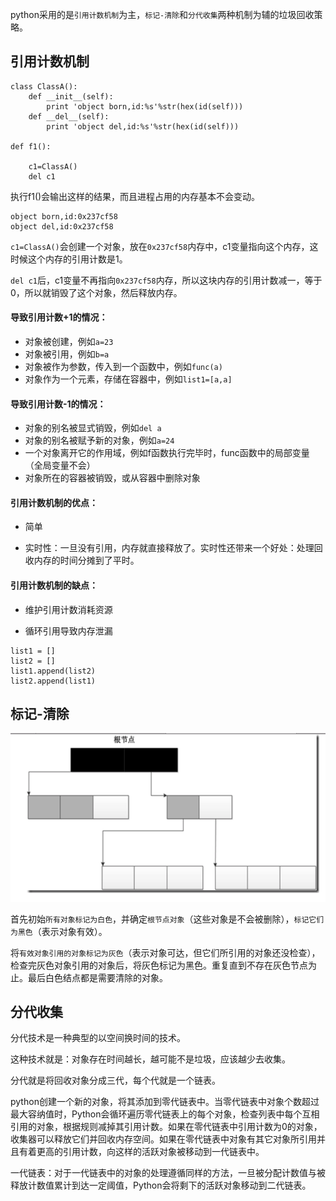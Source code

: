 python采用的是`引用计数机制`为主，`标记-清除`和`分代收集`两种机制为辅的垃圾回收策略。

## 引用计数机制

```
class ClassA():
    def __init__(self):
        print 'object born,id:%s'%str(hex(id(self)))
    def __del__(self):
        print 'object del,id:%s'%str(hex(id(self)))

def f1():

    c1=ClassA()
    del c1
```

执行f1\(\)会输出这样的结果，而且进程占用的内存基本不会变动。

```
object born,id:0x237cf58
object del,id:0x237cf58
```

`c1=ClassA()`会创建一个对象，放在`0x237cf58`内存中，c1变量指向这个内存，这时候这个内存的引用计数是1。

`del c1`后，c1变量不再指向`0x237cf58`内存，所以这块内存的引用计数减一，等于0，所以就销毁了这个对象，然后释放内存。

#### 导致引用计数+1的情况：

* 对象被创建，例如`a=23`
* 对象被引用，例如`b=a`
* 对象被作为参数，传入到一个函数中，例如`func(a)`
* 对象作为一个元素，存储在容器中，例如`list1=[a,a]`

#### 导致引用计数-1的情况：

* 对象的别名被显式销毁，例如`del a`
* 对象的别名被赋予新的对象，例如`a=24`
* 一个对象离开它的作用域，例如f函数执行完毕时，func函数中的局部变量（全局变量不会）
* 对象所在的容器被销毁，或从容器中删除对象

#### 引用计数机制的优点：

* 简单

* 实时性：一旦没有引用，内存就直接释放了。实时性还带来一个好处：处理回收内存的时间分摊到了平时。

#### 引用计数机制的缺点：

* 维护引用计数消耗资源

* 循环引用导致内存泄漏

```
list1 = []
list2 = []
list1.append(list2)
list2.append(list1)
```

## 标记-清除

![](/assets/Snip20180226_1.png)

首先初始`所有对象标记为白色`，并确定`根节点对象`（这些对象是不会被删除），`标记它们为黑色`（表示对象有效）。

将`有效对象引用的对象标记为灰色`（表示对象可达，但它们所引用的对象还没检查），检查完灰色对象引用的对象后，将灰色标记为黑色。重复直到不存在灰色节点为止。最后白色结点都是需要清除的对象。

## 分代收集

分代技术是一种典型的以空间换时间的技术。

这种技术就是：对象存在时间越长，越可能不是垃圾，应该越少去收集。

分代就是将回收对象分成三代，每个代就是一个链表。

python创建一个新的对象，将其添加到零代链表中。当零代链表中对象个数超过最大容纳值时，Python会循环遍历零代链表上的每个对象，检查列表中每个互相引用的对象，根据规则减掉其引用计数。如果在零代链表中引用计数为0的对象，收集器可以释放它们并回收内存空间。如果在零代链表中对象有其它对象所引用并且有着更高的引用计数，向这样的活跃对象被移动到一代链表中。

一代链表：对于一代链表中的对象的处理遵循同样的方法，一旦被分配计数值与被释放计数值累计到达一定阈值，Python会将剩下的活跃对象移动到二代链表。

